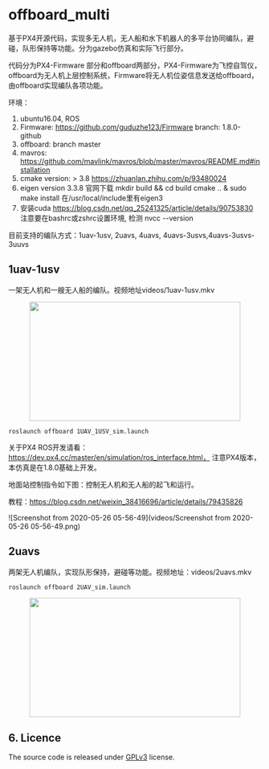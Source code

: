 # offboard_multi

基于PX4开源代码，实现多无人机，无人船和水下机器人的多平台协同编队，避碰，队形保持等功能。分为gazebo仿真和实际飞行部分。

代码分为PX4-Firmware 部分和offboard两部分，PX4-Firmware为飞控自驾仪，offboard为无人机上层控制系统，Firmware将无人机位姿信息发送给offboard，由offboard实现编队各项功能。

环境：

1. ubuntu16.04, ROS
2. Firmware: https://github.com/guduzhe123/Firmware branch: 1.8.0-github
3. offboard: branch master
4. mavros: https://github.com/mavlink/mavros/blob/master/mavros/README.md#installation
5. cmake version: > 3.8 https://zhuanlan.zhihu.com/p/93480024
6. eigen version 3.3.8 官网下载 mkdir build && cd build cmake .. & sudo make install
    在/usr/local/include里有eigen3
7. 安装cuda https://blog.csdn.net/qq_25241325/article/details/90753830 注意要在bashrc或zshrc设置环境, 检测 nvcc --version

目前支持的编队方式：1uav-1usv, 2uavs, 4uavs, 4uavs-3usvs,4uavs-3usvs-3uuvs

## **1uav-1usv**

一架无人机和一艘无人船的编队。视频地址videos/1uav-1usv.mkv

<p align="center">
  <img src="videos/1uav-1usv.gif" width = "420" height = "237"/>
<!-- </p> -->


```
roslaunch offboard 1UAV_1USV_sim.launch 
```

关于PX4 ROS开发请看：https://dev.px4.cc/master/en/simulation/ros_interface.html， 注意PX4版本，本仿真是在1.8.0基础上开发。

地面站控制指令如下图：控制无人机和无人船的起飞和运行。

教程：https://blog.csdn.net/weixin_38416696/article/details/79435826

![Screenshot from 2020-05-26 05-56-49](videos/Screenshot from 2020-05-26 05-56-49.png)

## **2uavs**

两架无人机编队，实现队形保持，避碰等功能。视频地址：videos/2uavs.mkv

```
roslaunch offboard 2UAV_sim.launch 
```

<p align="center">
  <img src="videos/2uavs.gif" width = "420" height = "237"/>
<!-- </p> -->


## 6. Licence

The source code is released under [GPLv3](http://www.gnu.org/licenses/) license.